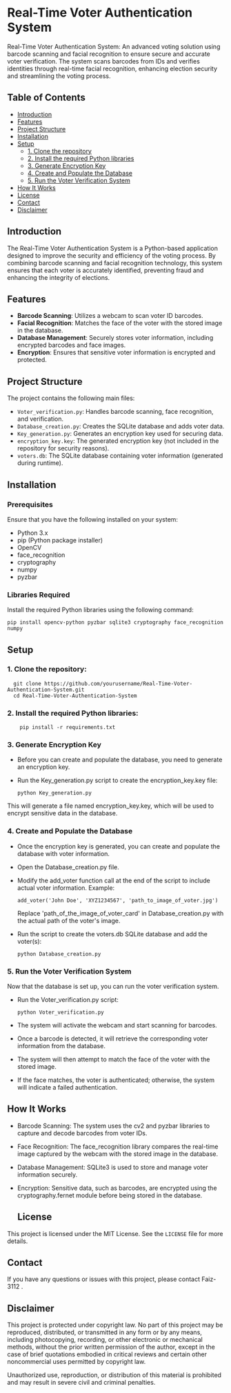 # Real-Time Voter Authentication System

Real-Time Voter Authentication System: An advanced voting solution using barcode scanning and facial recognition to ensure secure and accurate voter verification. The system scans barcodes from IDs and verifies identities through real-time facial recognition, enhancing election security and streamlining the voting process.

## Table of Contents

- [Introduction](#introduction)
- [Features](#features)
- [Project Structure](#project-structure)
- [Installation](#installation)
- [Setup](#setup)
  - [1. Clone the repository](#1-clone-the-repository)
  - [2. Install the required Python libraries](#2-install-the-required-python-libraries)
  - [3. Generate Encryption Key](#3-generate-encryption-key)
  - [4. Create and Populate the Database](#4-create-and-populate-the-database)
  - [5. Run the Voter Verification System](#5-run-the-voter-verification-system)
- [How It Works](#how-it-works)
- [License](#license)
- [Contact](#contact)
- [Disclaimer](#disclaimer)

## Introduction

The Real-Time Voter Authentication System is a Python-based application designed to improve the security and efficiency of the voting process. By combining barcode scanning and facial recognition technology, this system ensures that each voter is accurately identified, preventing fraud and enhancing the integrity of elections.

## Features

- **Barcode Scanning**: Utilizes a webcam to scan voter ID barcodes.
- **Facial Recognition**: Matches the face of the voter with the stored image in the database.
- **Database Management**: Securely stores voter information, including encrypted barcodes and face images.
- **Encryption**: Ensures that sensitive voter information is encrypted and protected.

## Project Structure

The project contains the following main files:

- `Voter_verification.py`: Handles barcode scanning, face recognition, and verification.
- `Database_creation.py`: Creates the SQLite database and adds voter data.
- `Key_generation.py`: Generates an encryption key used for securing data.
- `encryption_key.key`: The generated encryption key (not included in the repository for security reasons).
- `voters.db`: The SQLite database containing voter information (generated during runtime).

## Installation

### Prerequisites

Ensure that you have the following installed on your system:

- Python 3.x
- pip (Python package installer)
- OpenCV
- face_recognition
- cryptography
- numpy
- pyzbar

### Libraries Required

Install the required Python libraries using the following command:

    pip install opencv-python pyzbar sqlite3 cryptography face_recognition numpy 

## Setup

### 1. Clone the repository:

      git clone https://github.com/yourusername/Real-Time-Voter-Authentication-System.git
      cd Real-Time-Voter-Authentication-System

### 2. Install the required Python libraries:
  
        pip install -r requirements.txt

### 3. Generate Encryption Key

  - Before you can create and populate the database, you need to generate an encryption key.
  - Run the Key_generation.py script to create the encryption_key.key file:

        python Key_generation.py

  This will generate a file named encryption_key.key, which will be used to encrypt sensitive data in the database.

### 4. Create and Populate the Database

  - Once the encryption key is generated, you can create and populate the database with voter information.

  - Open the Database_creation.py file.

  - Modify the add_voter function call at the end of the script to include actual voter information. Example:

        add_voter('John Doe', 'XYZ1234567', 'path_to_image_of_voter.jpg')
  
    Replace 'path_of_the_image_of_voter_card' in Database_creation.py with the actual path of the voter's image.

  - Run the script to create the voters.db SQLite database and add the voter(s):

        python Database_creation.py

### 5. Run the Voter Verification System

  Now that the database is set up, you can run the voter verification system.

  - Run the Voter_verification.py script:

        python Voter_verification.py

  - The system will activate the webcam and start scanning for barcodes.

  - Once a barcode is detected, it will retrieve the corresponding voter information from the database.

  - The system will then attempt to match the face of the voter with the stored image.

  - If the face matches, the voter is authenticated; otherwise, the system will indicate a failed authentication.


## How It Works
- Barcode Scanning: The system uses the cv2 and pyzbar libraries to capture and decode barcodes from voter IDs.
- Face Recognition: The face_recognition library compares the real-time image captured by the webcam with the stored image in the database.
- Database Management: SQLite3 is used to store and manage voter information securely.
- Encryption: Sensitive data, such as barcodes, are encrypted using the cryptography.fernet module before being stored in the database.

  ## License

This project is licensed under the MIT License. See the `LICENSE` file for more details.

## Contact

If you have any questions or issues with this project, please contact Faiz-3112 .

## Disclaimer

This project is protected under copyright law. No part of this project may be reproduced, distributed, or transmitted in any form or by any means, including photocopying, recording, or other electronic or mechanical methods, without the prior written permission of the author, except in the case of brief quotations embodied in critical reviews and certain other noncommercial uses permitted by copyright law.

Unauthorized use, reproduction, or distribution of this material is prohibited and may result in severe civil and criminal penalties.
